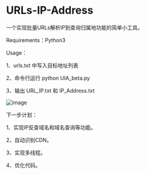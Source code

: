 # URLs-IP-Address
一个实现批量URLs解析IP到查询归属地功能的简单小工具。

Requirements：Python3

Usage：

1、urls.txt 中写入目标地址列表

2、命令行运行 python UIA_beta.py

3、输出 URL_IP.txt 和 IP_Address.txt


![image](https://user-images.githubusercontent.com/46193687/162578187-4d768c39-06cb-4486-be81-80073392299a.png)


下一步计划：

1、实现IP反查域名和域名查询等功能。

2、自动识别CDN。

3、实现多线程。

4、优化代码。
